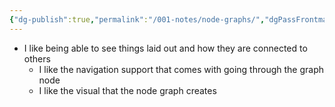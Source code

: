 ```yaml
---
{"dg-publish":true,"permalink":"/001-notes/node-graphs/","dgPassFrontmatter":true,"noteIcon":""}
---
```



- I like being able to see things laid out and how they are connected to others
	- I like the navigation support that comes with going through the graph node
	- I like the visual that the node graph creates